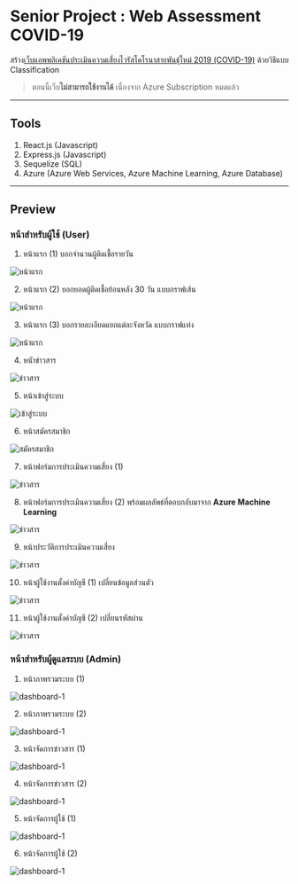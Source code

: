 # Senior Project : Web Assessment COVID-19

สร้าง[เว็บแอพพลิเคชันประเมินความเสี่ยงไวรัสโคโรนาสายพันธุ์ใหม่ 2019 (COVID-19)](https://covid-assessment.azurewebsites.net) ด้วยวิธีแบบ Classification

> ตอนนี้เว็บ**ไม่สามารถใช้งานได้** เนื่องจาก Azure Subscription หมดแล้ว

---

## Tools

1. React.js (Javascript)
2. Express.js (Javascript)
3. Sequelize (SQL)
4. Azure (Azure Web Services, Azure Machine Learning, Azure Database)

--- 

## Preview

### หน้าสำหรับผู้ใช้ (User)

1. หน้าแรก (1) บอกจำนวนผู้ติดเชื้อรายวัน

![หน้าแรก](/images/home-covid-daily.png)

2. หน้าแรก (2) บอกยอดผู้ติดเชื้อย้อนหลัง 30 วัน แบบกราฟเส้น

![หน้าแรก](/images/home-line-chart.png)

3. หน้าแรก (3) บอกรายละเอียดแยกแต่ละจังหวัด แบบกราฟแท่ง

![หน้าแรก](/images/home-province-stat.png)

4. หนัาข่าวสาร

![ข่าวสาร](/images/news.png)

5. หน้าเข้าสู่ระบบ

![เข้าสู่ระบบ](/images/login.png)

6. หน้าสมัครสมาชิก

![สมัครสมาชิก](/images/register.png)

7. หน้าฟอร์มการประเมินความเสี่ยง (1)

![ข่าวสาร](/images/form-assessment.png)

8. หน้าฟอร์มการประเมินความเสี่ยง (2) พร้อมผลลัพธ์ที่ตอบกลับมาจาก **Azure Machine Learning**

![ข่าวสาร](/images/result-prediction.png)

9. หน้าประวัติการประเมินความเสี่ยง

![ข่าวสาร](/images/history-prediction.png)

10. หน้าผู้ใช้งานตั้งค่าบัญชี (1) เปลี่ยนข้อมูลส่วนตัว

![ข่าวสาร](/images/user-setting-info.png)

11. หน้าผู้ใช้งานตั้งค่าบัญชี (2) เปลี่ยนรหัสผ่าน

![ข่าวสาร](/images/user-settings-passwors.png)

### หน้าสำหรับผู้ดูแลระบบ (Admin)

1. หน้าภาพรวมระบบ (1)

![dashboard-1](/images/admin-dashboard-1.png)

2. หน้าภาพรวมระบบ (2)

![dashboard-1](/images/admin-dashboard-2.png)

3. หน้าจัดการข่าวสาร (1)

![dashboard-1](/images/admin-news-1.png)

4. หน้าจัดการข่าวสาร (2)

![dashboard-1](/images/admin-news-2.png)

5. หน้าจัดการผู้ใช้ (1)

![dashboard-1](/images/admin-user-1.png)

6. หน้าจัดการผู้ใช้ (2)

![dashboard-1](/images/admin-user-2.png)

